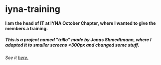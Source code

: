 # iyna-training

#### I am the head of IT at **IYNA October Chapter**, where I wanted to give the members a training.

##### This is a project named "trillo" made by Jonas Shmedtmann, where I adapted it to smaller screens **<300px** and changed some stuff.

###### See it [here.](https://iyna-training.netlify.app/)

